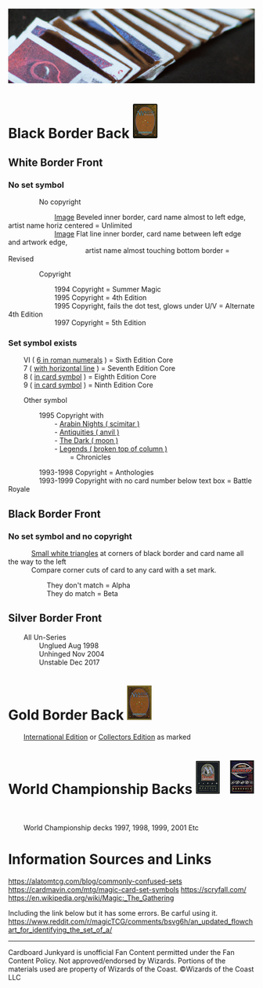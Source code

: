 ![old cards](/assets/header.png)


# Black Border Back ![magic card with black back border](/assets/black_back_50_70.jpg)

## White Border Front

### No set symbol
	
                No copyright
	 
                        [Image](/assets/unlimited.png) Beveled inner border, card name almost to left edge, artist name horiz centered  = Unlimited  
                        [Image](/assets/revised.png) Flat line inner border, card name between left edge and artwork edge,  
                                        artist name almost touching bottom border = Revised

                Copyright
      
                        1994 Copyright = Summer Magic  
                        1995 Copyright = 4th Edition  
                        1995 Copyright, fails the dot test, glows under U/V = Alternate 4th Edition  
                        1997 Copyright = 5th Edition

### Set symbol exists

        VI ( [6 in roman numerals](/assets/symbols/symbol_oncard_sixth.png) ) = Sixth Edition Core   
        7 ( [with horizontal line](/assets/symbols/symbol_oncard_seventh.png) ) = Seventh Edition Core  
        8 ( [in card symbol](/assets/symbols/symbol_oncard_eight.png) ) = Eighth Edition Core  
        9 ( [in card symbol](/assets/symbols/symbol_oncard_ninth.png) ) = Ninth Edition Core  
	
        Other symbol  

                1995 Copyright with  
                        - [Arabin Nights ( scimitar ) ](/assets/symbols/symbol_arabian_nights.png)  
                        - [Antiquities ( anvil ) ](/assets/symbols/symbol_antiquities.png)  
                        - [The Dark ( moon ) ](/assets/symbols/symbol_the_dark.png)  
                        - [Legends ( broken top of column ) ](/assets/symbols/symbol_legends.png)  
                                = Chronicles  
                  
                1993-1998 Copyright = Anthologies  
                1993-1999 Copyright with no card number below text box = Battle Royale  

    
## Black Border Front

### No set symbol and no copyright  
 
       
            [Small white triangles](/assets/alpha_beta_triangles.png) at corners of black border and card name all the way to the left  
            Compare corner cuts of card to any card with a set mark.  

                    They don't match = Alpha  
                    They do match = Beta  

## Silver Border Front

        All Un-Series  
                Unglued Aug 1998  
                Unhinged Nov 2004  
                Unstable Dec 2017



# Gold Border Back ![magic card with gold back border](/assets/gold_back_50_70.jpg)

        [International Edition](/assets/intl_edition_back.png) or [Collectors Edition](/assets/collectors_edition_back.png) as marked  

# World Championship Backs ![magic card with world champ back 1](/assets/champ_back_50_70_1.png)   ![magic card with world champ back 2](/assets/champ_back_50_70_2.png) 
 
        World Championship decks 1997, 1998, 1999, 2001 Etc

# Information Sources and Links

https://alatomtcg.com/blog/commonly-confused-sets  
https://cardmavin.com/mtg/magic-card-set-symbols
https://scryfall.com/
https://en.wikipedia.org/wiki/Magic:_The_Gathering

Including the link below but it has some errors. Be carful using it.
https://www.reddit.com/r/magicTCG/comments/bsvg6h/an_updated_flowchart_for_identifying_the_set_of_a/


<hr>

Cardboard Junkyard is unofficial Fan Content permitted under the Fan Content Policy. Not approved/endorsed by Wizards. Portions of the materials used are property of Wizards of the Coast. ©Wizards of the Coast LLC



